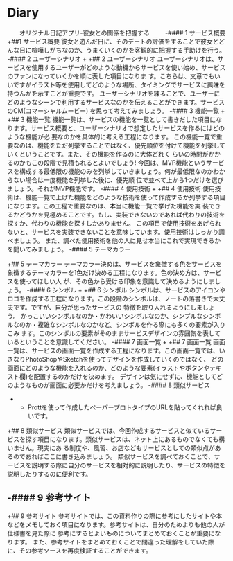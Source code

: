 # Diary
　　オリジナル日記アプリ-彼女との関係を把握する
　　
 -#### 1 サービス概要
 +##1 サービス概要
  彼女と遊んだ日に、そのデートの評価をすることで彼女とどんな日に喧嘩しがちなのか、うまくいくのかを客観的に把握する手助けを行う。
 -#### 2 ユーザーシナリオ
 +
 +## 2 ユーザーシナリオ
  ユーザーシナリオは、サービスを使用するユーザーがどのような動機からサービスを使い始め、サービスのファンになっていくかを順に表した項目になりま す。こちらは、文章でもいいですがイラスト等を使用してどのような場所、タイミングでサービスに興味を持つんかを示すことが重要です。 ユーザーシナリオを練ることで、ユーザーにどのようなシーンで利用するサービスなのかを伝えることができます。サービスのCM(コマーシャルムービー) を思って考えてみましょう。
 -#### 3 機能一覧
 +
 +## 3 機能一覧
  機能一覧は、サービスの機能を一覧として書きだした項目になります。サービス概要と、ユーザーシナリオで想定したサービスを作るにはどのような機能が必 要なのかを具体的に考える工程になります。 この機能一覧で重要なのは、機能をただ列挙することではなく、優先順位を付けて機能を列挙していくということです。また、その機能を作るのに大体どれく らいの時間がかかるのかもこの段階で見積もれるとよいでしょう! 今回は、MVP機能というサービスを構成する最低限の機能のみを列挙していきましょう。何が最低限なのかわからない場合は一度機能を列挙した後に、優先順 位で並べて上から1つだけを選びましょう。それがMVP機能です。
 -#### 4 使用技術
 +
 +## 4 使用技術
  使用技術は、機能一覧で上げた機能をどのような技術を使って作成するか列挙する項目になります。この工程で重要なのは、本当に機能一覧で挙げた機能を実 装できるかどうかを見極めることです。もし、実装できないのであれば代わりの技術を探すか、代わりの機能を探すしかありません。 この項目で使用技術をあげられないと、サービスを実装できないことを意味しています。使用技術はしっかり調べましょう。 また、調べた使用技術を他の人に見せ本当にこれで実現できるかを聞いてみましょう。
 -#### 5 テーマカラー
  
 +## 5 テーマカラー
 テーマカラー決めは、サービスを象徴する色をサービスを象徴するテーマカラーを1色だけ決める工程になります。色の決め方は、サービスを使ってほしい人 が、その色から受ける印象を意識して決めるようにしましょう。
 -#### 6 シンボル
 +
 +## 6 シンボル
  シンボルは、サービスのアイコンやロゴを作成する工程になります。この段階のシンボルは、ノートの落書きで大丈夫です。ですが、自分が思ったサービスの 特徴を取り入れるようにしましょう。 かっこいいシンボルなのか・かわいいシンボルなのか、シンプルなシンボルなのか・複雑なシンボルなのかなど。シンボルを作る際にも多くの要素が入りこみ ます。このシンボルの要素がそのままサービスデザインの雰囲気を表しているということを意識してください。
 -#### 7 画面一覧
 +
 +## 7 画面一覧
  画面一覧は、サービスの画面一覧を作成する工程になります。この画面一覧では、いきなりPhotoShopやSketchを使ってデザインを作成していくのではなく、 どの画面にどのような機能を入れるのか、どのような要素(イラストやボタンやテキスト欄)を配置するのかだけを決めます。 デザインは気にせずに、機能としてどのようなものが画面に必要かだけを考えましょう。
 -#### 8 類似サービス
 +    * Prottを使って作成したペーパープロトタイプのURLを貼ってくれれば良いです。
  
 +## 8 類似サービス
  類似サービスでは、今回作成するサービスと似ているサービスを探す項目になります。類似サービスは、ネット上にあるものでなくても構いません。現実にあ る制度や、風習、お店などもサービスとしての類似点があるのであればここに書き込みましょう。 類似サービスを調べておくことで、サービスを説明する際に自分のサービスを相対的に説明したり、サービスの特徴を説明したりするのに便利です。
  
 -#### 9 参考サイト
 -
 +## 9 参考サイト
  参考サイトでは、この資料作りの際に参考にしたサイトや本などをメモしておく項目になります。参考サイトは、自分のためよりも他の人が仕様書を見た際に 参考にするとよいものについてまとめておくことが重要になります。 また、参考サイトをまとめておくことで間違った理解をしていた際に、その参考ソースを再度検証することができます。
